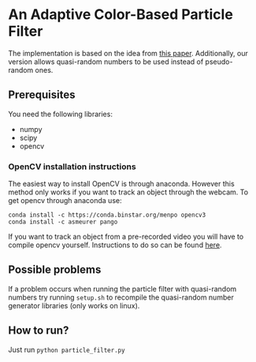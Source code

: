 # An Adaptive Color-Based Particle Filter
The implementation is based on the idea from [this paper](http://www.cs.mcgill.ca/~fkaeli/publications/particle_filter.pdf). Additionally, our version allows quasi-random numbers to be used instead of pseudo-random ones.

## Prerequisites
You need the following libraries:
- numpy
- scipy
- opencv

### OpenCV installation instructions
The easiest way to install OpenCV is through anaconda. However this method only works if you want to track an object through the webcam. To get opencv through anaconda use:
```
conda install -c https://conda.binstar.org/menpo opencv3
conda install -c asmeurer pango
```

If you want to track an object from a pre-recorded video you will have to compile opencv yourself. Instructions to do so can be found [here](http://docs.opencv.org/trunk/dd/dd5/tutorial_py_setup_in_fedora.html).

## Possible problems
If a problem occurs when running the particle filter with quasi-random numbers try running `setup.sh` to recompile the quasi-random number generator libraries (only works on linux).

## How to run?
Just run `python particle_filter.py`

